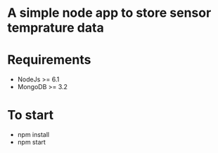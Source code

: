 # A simple node app to store sensor temprature data

# Requirements
- NodeJs >= 6.1
- MongoDB >= 3.2

# To start
- npm install
- npm start
